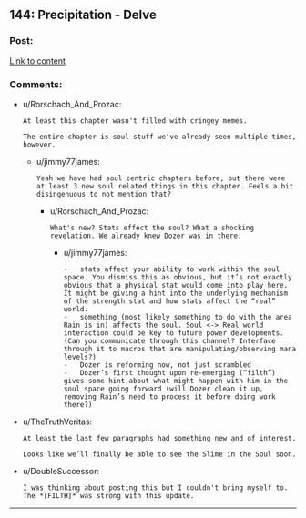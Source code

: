 ## 144: Precipitation - Delve

### Post:

[Link to content](https://www.royalroad.com/fiction/25225/delve/chapter/670533/144-precipitation)

### Comments:

- u/Rorschach_And_Prozac:
  ```
  At least this chapter wasn't filled with cringey memes.

  The entire chapter is soul stuff we've already seen multiple times, however.
  ```

  - u/jimmy77james:
    ```
    Yeah we have had soul centric chapters before, but there were at least 3 new soul related things in this chapter. Feels a bit disingenuous to not mention that?
    ```

    - u/Rorschach_And_Prozac:
      ```
      What's new? Stats effect the soul? What a shocking revelation. We already knew Dozer was in there.
      ```

      - u/jimmy77james:
        ```
        -	stats affect your ability to work within the soul space. You dismiss this as obvious, but it’s not exactly obvious that a physical stat would come into play here. It might be giving a hint into the underlying mechanism of the strength stat and how stats affect the “real” world.
        -	something (most likely something to do with the area Rain is in) affects the soul. Soul <-> Real world interaction could be key to future power developments. (Can you communicate through this channel? Interface through it to macros that are manipulating/observing mana levels?)
        -	Dozer is reforming now, not just scrambled
        -	Dozer’s first thought upon re-emerging (“filth”) gives some hint about what might happen with him in the soul space going forward (will Dozer clean it up, removing Rain’s need to process it before doing work there?)
        ```

- u/TheTruthVeritas:
  ```
  At least the last few paragraphs had something new and of interest.

  Looks like we’ll finally be able to see the Slime in the Soul soon.
  ```

- u/DoubleSuccessor:
  ```
  I was thinking about posting this but I couldn't bring myself to. The *[FILTH]* was strong with this update.
  ```

---

